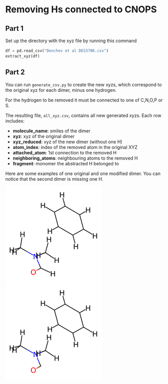 # Removing Hs connected to CNOPS

## Part 1
Set up the directory with the xyz file by running this command

```python
df = pd.read_csv("Donchev et al DES370K.csv")
extract_xyz(df)
```

## Part 2
You can run `generate_csv.py` to create the new xyzs, which correspond to the original xyz for each dimer, minus one hydrogen.

For the hydrogen to be removed it must be connected to one of C,N,O,P or S.

The resulting file, `all_xyz.csv`, contains all new generated xyzs. 
Each row includes:
- **molecule_name**: smiles of the dimer
- **xyz**: xyz of the original dimer
- **xyz_reduced**: xyz of the new dimer (without one H)
- **atom_index**: index of the removed atom in the original XYZ
- **attached_atom**: 1st connection to the removed H
- **neighboring_atoms**: neighbouring atoms to the removed H
- **fragment**: monomer the abstracted H belonged to 

Here are some examples of one original and one modified dimer. You can notice that the second dimer is missing one H.

![](whole.png)
![](1.png)

